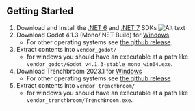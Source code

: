 ## Getting Started

1. Download and Install the [.NET 6](https://dotnet.microsoft.com/en-us/download/dotnet/6.0) and [.NET 7](https://dotnet.microsoft.com/en-us/download/dotnet/7.0) SDKs
    ![Alt text](image.png)
1. Download Godot 4.1.3 (Mono/.NET Build) for [Windows](https://github.com/godotengine/godot/releases/download/4.1.3-stable/Godot_v4.1.3-stable_mono_win64.zip)
    - For other operating systems see [the github release](https://github.com/godotengine/godot/releases/tag/4.1.3-stable).
1. Extract contents into `vendor_godot/`
    - for windows you should have an executable at a path like `vendor_godot/Godot_v4.1.3-stable_mono_win64.exe`.
1. Download Trenchbroom 2023.1 for [Windows](https://github.com/TrenchBroom/TrenchBroom/releases/download/v2023.1/TrenchBroom-Win64-v2023.1-Release.7z)
    - For other operating systems see [the github release](https://github.com/TrenchBroom/TrenchBroom/releases/tag/v2023.1)
1. Extract contents into `vendor_trenchbroom/`
    - for windows you should have an executable at a path like `vendor_trenchbroom/TrenchBroom.exe`.
